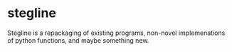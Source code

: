 # stegline
Stegline is a repackaging of existing programs, non-novel implemenations of python functions, and maybe something new.
